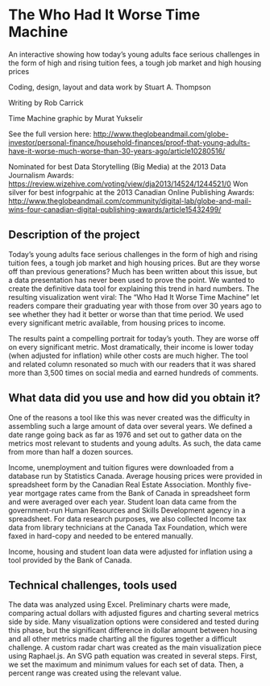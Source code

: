 The Who Had It Worse Time Machine
=================================

An interactive showing how today’s young adults face serious challenges in the form of high and rising tuition fees, a tough job market and high housing prices

Coding, design, layout and data work by Stuart A. Thompson

Writing by Rob Carrick

Time Machine graphic by Murat Yukselir

See the full version here: http://www.theglobeandmail.com/globe-investor/personal-finance/household-finances/proof-that-young-adults-have-it-worse-much-worse-than-30-years-ago/article10280516/

Nominated for best Data Storytelling (Big Media) at the 2013 Data Journalism Awards: https://review.wizehive.com/voting/view/dja2013/14524/1244521/0
Won silver for best infogrpahic at the 2013 Canadian Online Publishing Awards: http://www.theglobeandmail.com/community/digital-lab/globe-and-mail-wins-four-canadian-digital-publishing-awards/article15432499/

Description of the project
-------
Today’s young adults face serious challenges in the form of high and rising tuition fees, a tough job market and high housing prices. But are they worse off than previous generations? Much has been written about this issue, but a data presentation has never been used to prove the point. We wanted to create the definitive data tool for explaining this trend in hard numbers. The resulting visualization went viral: The “Who Had It Worse Time Machine” let readers compare their graduating year with those from over 30 years ago to see whether they had it better or worse than that time period. We used every significant metric available, from housing prices to income.

The results paint a compelling portrait for today’s youth. They are worse off on every significant metric. Most dramatically, their income is lower today (when adjusted for inflation) while other costs are much higher. The tool and related column resonated so much with our readers that it was shared more than 3,500 times on social media and earned hundreds of comments.

What data did you use and how did you obtain it?
-------
One of the reasons a tool like this was never created was the difficulty in assembling such a large amount of data over several years. We defined a date range going back as far as 1976 and set out to gather data on the metrics most relevant to students and young adults. As such, the data came from more than half a dozen sources.

Income, unemployment and tuition figures were downloaded from a database run by Statistics Canada. Average housing prices were provided in spreadsheet form by the Canadian Real Estate Association. Monthly five-year mortgage rates came from the Bank of Canada in spreadsheet form and were averaged over each year. Student loan data came from the government-run Human Resources and Skills Development agency in a spreadsheet. For data research purposes, we also collected Income tax data from library technicians at the Canada Tax Foundation, which were faxed in hard-copy and needed to be entered manually.

Income, housing and student loan data were adjusted for inflation using a tool provided by the Bank of Canada.

Technical challenges, tools used
-------
The data was analyzed using Excel. Preliminary charts were made, comparing actual dollars with adjusted figures and charting several metrics side by side. Many visualization options were considered and tested during this phase, but the significant difference in dollar amount between housing and all other metrics made charting all the figures together a difficult challenge. A custom radar chart was created as the main visualization piece using Raphael.js. An SVG path equation was created in several steps. First, we set the maximum and minimum values for each set of data. Then, a percent range was created using the relevant value.
